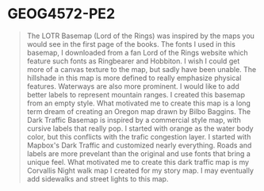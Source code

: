 # GEOG4572-PE2
>The LOTR Basemap (Lord of the Rings) was inspired by the maps you would see in the first page of the books. The fonts I used in this basemap, I downloaded from a fan Lord of the Rings website which feature such fonts as Ringbearer and Hobbiton. I wish I could get more of a canvas texture to the map, but sadly have been unable. The hillshade in this map is more defined to really emphasize physical features. Waterways are also more prominent. I would like to add better labels to represent mountain ranges. I created this basemap from an empty style. What motivated me to create this map is a long term dream of creating an Oregon map drawn by Bilbo Baggins.
>The Dark Traffic Basemap is inspired by a commercial style map, with cursive labels that really pop. I started with orange as the water body color, but this conflicts with the trafic congestion layer. I started with Mapbox's Dark Traffic and customized nearly everything. Roads and labels are more prevelant than the original and use fonts that bring a unique feel. What motivated me to create this dark traffic map is my Corvallis Night walk map I created for my story map. I may eventually add sidewalks and street lights to this map.
